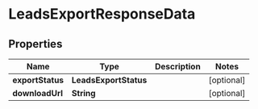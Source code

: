 

# LeadsExportResponseData


## Properties

| Name | Type | Description | Notes |
|------------ | ------------- | ------------- | -------------|
|**exportStatus** | **LeadsExportStatus** |  |  [optional] |
|**downloadUrl** | **String** |  |  [optional] |



